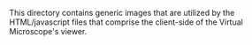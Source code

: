 This directory contains generic images that are utilized by the HTML/javascript files that comprise the client-side of the Virtual Microscope's viewer.
